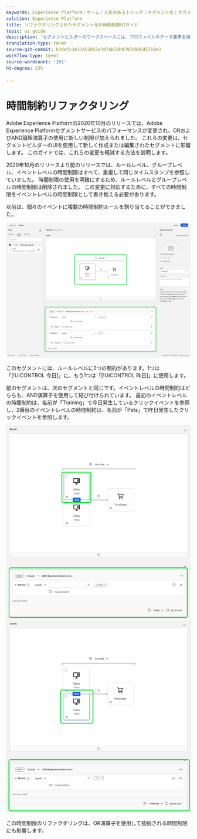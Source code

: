 ```yaml
---
keywords: Experience Platform；ホーム；人気のあるトピック；セグメント化；セグメント化；セグメントビルダー；セグメントビルダー
solution: Experience Platform
title: リファクタリングされたセグメント化の時間制限UIガイド
topic: ui guide
description: 'セグメントビルダーのワークスペースには、プロファイルのデータ要素を操作できる豊富な機能があります。ワークスペースには、ルールを作成および編集するための直感的なコントロールがあります。例えば、データプロパティを表示する際に使用するドラッグ＆ドロップタイルなどです。 '
translation-type: tm+mt
source-git-commit: b3defc3e33a55855e307ab70b9797d985d5719e3
workflow-type: tm+mt
source-wordcount: '261'
ht-degree: 13%

---
```



# 時間制約リファクタリング

Adobe Experience Platformの2020年10月のリリースでは、Adobe Experience Platformセグメントサービスのパフォーマンスが変更され、ORおよびAND論理演算子の使用に新しい制限が加えられました。 これらの変更は、セグメントビルダーのUIを使用して新しく作成または編集されたセグメントに影響します。 このガイドでは、これらの変更を軽減する方法を説明します。

2020年10月のリリースより前のリリースでは、ルールレベル、グループレベル、イベントレベルの時間制限はすべて、重複して同じタイムスタンプを参照していました。 時間制限の使用を明確にするため、ルールレベルとグループレベルの時間制限は削除されました。 この変更に対応するために、すべての時間制限をイベントレベルの時間制限として書き換える必要があります。

以前は、個々のイベントに複数の時間制約ルールを割り当てることができました。

![](../images/ui/segment-refactoring/former-time-constraint.png)

このセグメントには、ルールレベルに2つの制約があります。1つは「[!UICONTROL 今日]」に、もう1つは「[!UICONTROL 昨日]」に使用します。

前のセグメントは、次のセグメントと同じです。イベントレベルの時間制約はどちらも、AND演算子を使用して結び付けられています。 最初のイベントレベルの時間制約は、名前が「Training」で今日発生しているクリックイベントを参照し、2番目のイベントレベルの時間制約は、名前が「Pets」で昨日発生したクリックイベントを参照します。

![](../images/ui/segment-refactoring/time-constraint-1.png) ![](../images/ui/segment-refactoring/time-constraint-2.png)

この時間制限のリファクタリングは、OR演算子を使用して接続される時間制限にも影響します。